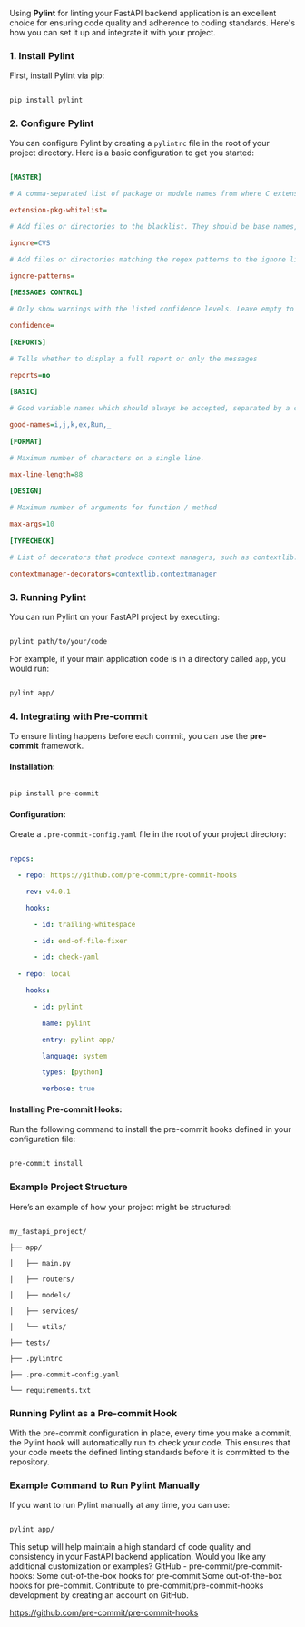 Using **Pylint** for linting your FastAPI backend application is an excellent choice for ensuring code quality and adherence to coding standards. Here's how you can set it up and integrate it with your project.
 
### 1. Install Pylint
 
First, install Pylint via pip:
 
```bash

pip install pylint

```
 
### 2. Configure Pylint
 
You can configure Pylint by creating a `pylintrc` file in the root of your project directory. Here is a basic configuration to get you started:
 
```ini

[MASTER]

# A comma-separated list of package or module names from where C extensions may be loaded.

extension-pkg-whitelist=

# Add files or directories to the blacklist. They should be base names, not paths.

ignore=CVS

# Add files or directories matching the regex patterns to the ignore list.

ignore-patterns=
 
[MESSAGES CONTROL]

# Only show warnings with the listed confidence levels. Leave empty to show all. Valid levels: HIGH, INFERENCE, INFERENCE_FAILURE, UNDEFINED

confidence=
 
[REPORTS]

# Tells whether to display a full report or only the messages

reports=no
 
[BASIC]

# Good variable names which should always be accepted, separated by a comma

good-names=i,j,k,ex,Run,_
 
[FORMAT]

# Maximum number of characters on a single line.

max-line-length=88
 
[DESIGN]

# Maximum number of arguments for function / method

max-args=10
 
[TYPECHECK]

# List of decorators that produce context managers, such as contextlib.contextmanager. Add to this list to register other decorators that produce valid context managers.

contextmanager-decorators=contextlib.contextmanager

```
 
### 3. Running Pylint
 
You can run Pylint on your FastAPI project by executing:
 
```bash

pylint path/to/your/code

```
 
For example, if your main application code is in a directory called `app`, you would run:
 
```bash

pylint app/

```
 
### 4. Integrating with Pre-commit
 
To ensure linting happens before each commit, you can use the **pre-commit** framework.
 
#### Installation:
 
```bash

pip install pre-commit

```
 
#### Configuration:
 
Create a `.pre-commit-config.yaml` file in the root of your project directory:
 
```yaml

repos:

  - repo: https://github.com/pre-commit/pre-commit-hooks

    rev: v4.0.1

    hooks:

      - id: trailing-whitespace

      - id: end-of-file-fixer

      - id: check-yaml
 
  - repo: local

    hooks:

      - id: pylint

        name: pylint

        entry: pylint app/

        language: system

        types: [python]

        verbose: true

```
 
#### Installing Pre-commit Hooks:
 
Run the following command to install the pre-commit hooks defined in your configuration file:
 
```bash

pre-commit install

```
 
### Example Project Structure
 
Here’s an example of how your project might be structured:
 
```

my_fastapi_project/

├── app/

│   ├── main.py

│   ├── routers/

│   ├── models/

│   ├── services/

│   └── utils/

├── tests/

├── .pylintrc

├── .pre-commit-config.yaml

└── requirements.txt

```
 
### Running Pylint as a Pre-commit Hook
 
With the pre-commit configuration in place, every time you make a commit, the Pylint hook will automatically run to check your code. This ensures that your code meets the defined linting standards before it is committed to the repository.
 
### Example Command to Run Pylint Manually
 
If you want to run Pylint manually at any time, you can use:
 
```bash

pylint app/

```
 
This setup will help maintain a high standard of code quality and consistency in your FastAPI backend application. Would you like any additional customization or examples?
GitHub - pre-commit/pre-commit-hooks: Some out-of-the-box hooks for pre-commit
Some out-of-the-box hooks for pre-commit. Contribute to pre-commit/pre-commit-hooks development by creating an account on GitHub.

https://github.com/pre-commit/pre-commit-hooks